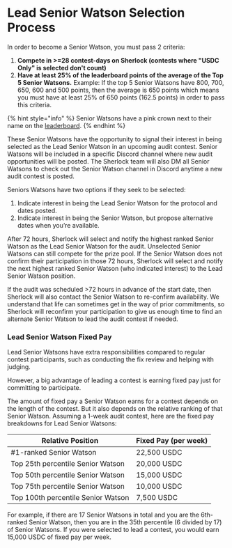 # Lead Senior Watson Selection Process

In order to become a Senior Watson, you must pass 2 criteria:

1. **Compete in >=28 contest-days on Sherlock (contests where "USDC Only" is selected don't count)**
2. **Have at least 25% of the leaderboard points of the average of the Top 5 Senior Watsons.** Example: If the top 5 Senior Watsons have 800, 700, 650, 600 and 500 points, then the average is 650 points which means you must have at least 25% of 650 points (162.5 points) in order to pass this criteria.&#x20;

{% hint style="info" %}
Senior Watsons have a pink crown next to their name on the [leaderboard](https://audits.sherlock.xyz/leaderboard).&#x20;
{% endhint %}

These Senior Watsons have the opportunity to signal their interest in being selected as the Lead Senior Watson in an upcoming audit contest. Senior Watsons will be included in a specific Discord channel where new audit opportunities will be posted. The Sherlock team will also DM all Senior Watsons to check out the Senior Watson channel in Discord anytime a new audit contest is posted.

Seniors Watsons have two options if they seek to be selected:

1. Indicate interest in being the Lead Senior Watson for the protocol and dates posted.
2. Indicate interest in being the Senior Watson, but propose alternative dates when you’re available.

After 72 hours, Sherlock will select and notify the highest ranked Senior Watson as the Lead Senior Watson for the audit. Unselected Senior Watsons can still compete for the prize pool. If the Senior Watson does not confirm their participation in those 72 hours, Sherlock will select and notify the next highest ranked Senior Watson (who indicated interest) to the Lead Senior Watson position.

If the audit was scheduled >72 hours in advance of the start date, then Sherlock will also contact the Senior Watson to re-confirm availability. We understand that life can sometimes get in the way of prior commitments, so Sherlock will reconfirm your participation to give us enough time to find an alternate Senior Watson to lead the audit contest if needed.

### Lead Senior Watson Fixed Pay

Lead Senior Watsons have extra responsibilities compared to regular contest participants, such as conducting the fix review and helping with judging.&#x20;

However, a big advantage of leading a contest is earning fixed pay just for committing to participate.&#x20;

The amount of fixed pay a Senior Watson earns for a contest depends on the length of the contest. But it also depends on the relative ranking of that Senior Watson. Assuming a 1-week audit contest, here are the fixed pay breakdowns for Lead Senior Watsons:

| Relative Position                  | Fixed Pay (per week) |
| ---------------------------------- | -------------------- |
| #1-ranked Senior Watson            | 22,500 USDC          |
| Top 25th percentile Senior Watson  | 20,000 USDC          |
| Top 50th percentile Senior Watson  | 15,000 USDC          |
| Top 75th percentile Senior Watson  | 10,000 USDC          |
| Top 100th percentile Senior Watson | 7,500 USDC           |

For example, if there are 17 Senior Watsons in total and you are the 6th-ranked Senior Watson, then you are in the 35th percentile (6 divided by 17) of Senior Watsons. If you were selected to lead a contest, you would earn 15,000 USDC of fixed pay per week.&#x20;
